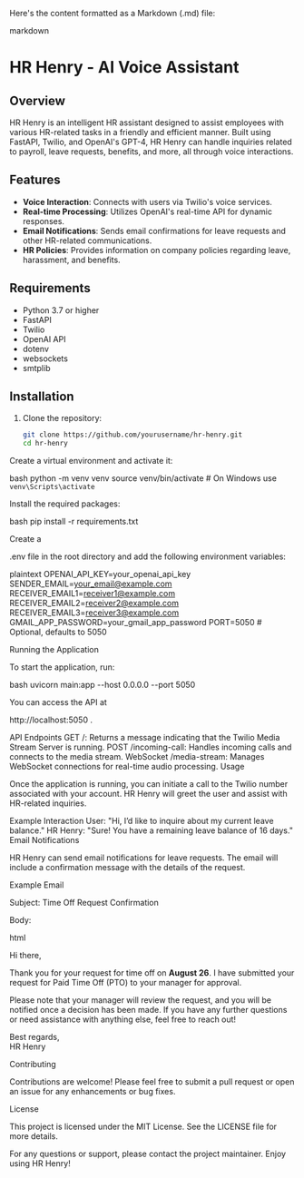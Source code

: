 Here's the content formatted as a Markdown (.md) file:

markdown
# HR Henry - AI Voice Assistant

## Overview

HR Henry is an intelligent HR assistant designed to assist employees with various HR-related tasks in a friendly and efficient manner. Built using FastAPI, Twilio, and OpenAI's GPT-4, HR Henry can handle inquiries related to payroll, leave requests, benefits, and more, all through voice interactions.

## Features

- **Voice Interaction**: Connects with users via Twilio's voice services.
- **Real-time Processing**: Utilizes OpenAI's real-time API for dynamic responses.
- **Email Notifications**: Sends email confirmations for leave requests and other HR-related communications.
- **HR Policies**: Provides information on company policies regarding leave, harassment, and benefits.

## Requirements

- Python 3.7 or higher
- FastAPI
- Twilio
- OpenAI API
- dotenv
- websockets
- smtplib

## Installation

1. Clone the repository:

   ```bash
   git clone https://github.com/yourusername/hr-henry.git
   cd hr-henry


Create a virtual environment and activate it:

bash
python -m venv venv
source venv/bin/activate  # On Windows use `venv\Scripts\activate`


Install the required packages:

bash
pip install -r requirements.txt


Create a

.env
file in the root directory and add the following environment variables:

plaintext
OPENAI_API_KEY=your_openai_api_key
SENDER_EMAIL=your_email@example.com
RECEIVER_EMAIL1=receiver1@example.com
RECEIVER_EMAIL2=receiver2@example.com
RECEIVER_EMAIL3=receiver3@example.com
GMAIL_APP_PASSWORD=your_gmail_app_password
PORT=5050  # Optional, defaults to 5050

Running the Application

To start the application, run:

bash
uvicorn main:app --host 0.0.0.0 --port 5050


You can access the API at

http://localhost:5050
.

API Endpoints
GET /: Returns a message indicating that the Twilio Media Stream Server is running.
POST /incoming-call: Handles incoming calls and connects to the media stream.
WebSocket /media-stream: Manages WebSocket connections for real-time audio processing.
Usage

Once the application is running, you can initiate a call to the Twilio number associated with your account. HR Henry will greet the user and assist with HR-related inquiries.

Example Interaction
User: "Hi, I’d like to inquire about my current leave balance."
HR Henry: "Sure! You have a remaining leave balance of 16 days."
Email Notifications

HR Henry can send email notifications for leave requests. The email will include a confirmation message with the details of the request.

Example Email

Subject: Time Off Request Confirmation

Body:

html
<p>Hi there,</p>
<p>Thank you for your request for time off on <strong>August 26</strong>. I have submitted your request for Paid Time Off (PTO) to your manager for approval.</p>
<p>Please note that your manager will review the request, and you will be notified once a decision has been made. If you have any further questions or need assistance with anything else, feel free to reach out!</p>
<p>Best regards,<br>HR Henry</p>

Contributing

Contributions are welcome! Please feel free to submit a pull request or open an issue for any enhancements or bug fixes.

License

This project is licensed under the MIT License. See the LICENSE file for more details.

For any questions or support, please contact the project maintainer. Enjoy using HR Henry!


